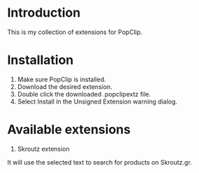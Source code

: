 Introduction
====================

This is my collection of extensions for PopClip.


Installation
====================

1. Make sure PopClip is installed.
2. Download the desired extension.
3. Double click the downloaded .popclipextz file.
4. Select Install in the Unsigned Extension warning dialog.


Available extensions
====================

1. Skroutz extension

It will use the selected text to search for products on Skroutz.gr.
